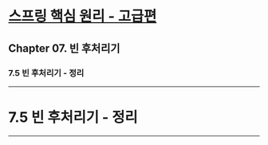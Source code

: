 # <a href = "../README.md" target="_blank">스프링 핵심 원리 - 고급편</a>
## Chapter 07. 빈 후처리기
### 7.5 빈 후처리기 - 정리


---

# 7.5 빈 후처리기 - 정리

---
